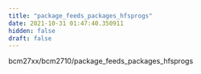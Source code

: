 ```yaml
---
title: "package_feeds_packages_hfsprogs"
date: 2021-10-31 01:47:40.350911
hidden: false
draft: false
---
```


bcm27xx/bcm2710/package_feeds_packages_hfsprogs

